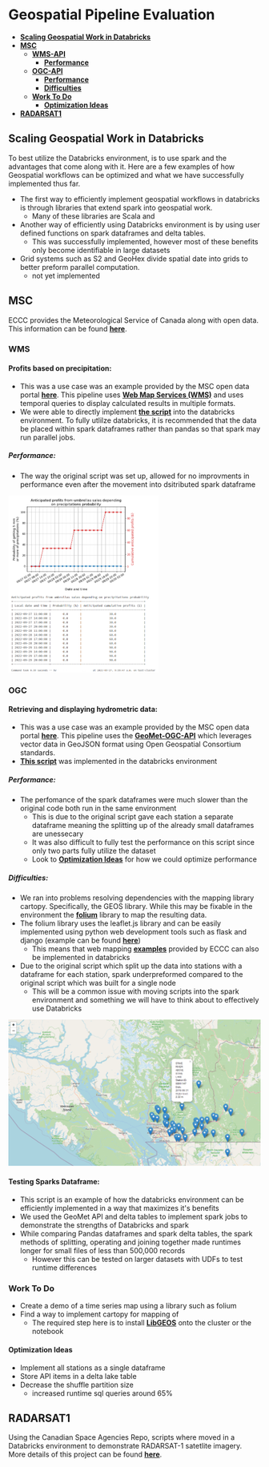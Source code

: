 # Geospatial Pipeline Evaluation
- [**Scaling Geospatial Work in Databricks**](#scaling-geospatial-work-in-databricks)
- [**MSC**](#msc)
  - [**WMS-API**](#wms)
    - [**Performance**](#performance)  
  - [**OGC-API**](#ogc)
    - [**Performance**](#performance-1) 
    - [**Difficulties**](#difficulties) 
  - [**Work To Do**](#work-to-do)
    - [**Optimization Ideas**](#optimization-ideas)
- [**RADARSAT1**](#radarsat1)

## **Scaling Geospatial Work in Databricks**
To best utilize the Databricks environment, is to use spark and the advantages that come along with it. Here are a few examples of how Geospatial workflows can be optimized and what we have successfully implemented thus far.
* The first way to efficiently implement geospatial workflows in databricks is through libraries that extend spark into geospatial work.
  * Many of these libraries are Scala and 
* Another way of efficiently using Databricks environment is by using user defined functions on spark dataframes and delta tables.
  * This was successfully implemented, however most of these benefits only become identifiable in large datasets
* Grid systems such as S2 and GeoHex divide spatial date into grids to better preform parallel computation.
  * not yet implemented

## **MSC**
 ECCC provides the Meteorological Service of Canada along with open data. This information can be found [**here**](https://eccc-msc.github.io/open-data/readme_en/). 
 
### **WMS**
#### **Profits based on precipitation:**

*   This was a use case was an example provided by the MSC open data portal [**here**](https://eccc-msc.github.io/open-data/usage/use-case_arthur/use-case_arthur_en/). This pipeline uses [**Web Map Services (WMS)**](https://eccc-msc.github.io/open-data/msc-geomet/web-services_en/#web-map-service-wms) and uses temporal queries to display calculated results in multiple formats. 
*   We were able to directly implement [**the script**](https://github.com/ssc-sp/geospatial-pipeline-eval/blob/main/MSC_Pipelines/MSC_precipitation_UseCase.py) into the databricks environment. To fully utlilze databricks, it is recommended that the data be placed within spark dataframes rather than pandas so that spark may run parallel jobs.
##### **Performance:**
* The way the original script was set up, allowed for no improvments in performance even after the movement into dsitributed spark dataframe

<img src="MSC_Pipelines/assets/MSC_Precipitation_UseCase_Results.png" width="300">

### **OGC**
#### **Retrieving and displaying hydrometric data:**

* This was a use case was an example provided by the MSC open data portal [**here**](https://eccc-msc.github.io/open-data/usage/use-case_oafeat/use-case_oafeat-script_en/5). This pipeline uses the [**GeoMet-OGC-API**](https://api.weather.gc.ca/) which leverages vector data in GeoJSON format using Open Geospatial Consortium standards. 
* [**This script**](https://github.com/ssc-sp/geospatial-pipeline-eval/blob/main/MSC_Pipelines/MSC_Hydrometric_UseCase.py) was implemented in the databricks environment
##### **Performance:**
* The perfomance of the spark dataframes were much slower than the original code both run in the same environment
  * This is due to the original script gave each station a separate dataframe meaning the splitting up of the already small dataframes are unessecary
  * It was also difficult to fully test the performance on this script since only two parts fully utilize the dataset
  * Look to [**Optimization Ideas**](#optimization-ideas) for how we could optimize performance
##### **Difficulties:**
*  We ran into problems resolving dependencies with the mapping library cartopy. Specifically, the GEOS library. While this may be fixable in the environment the [**folium**](http://python-visualization.github.io/folium/) library to map the resulting data.
  * The folium library uses the leaflet.js library and can be easily implemented using python web development tools such as flask and django (example can be found [**here**](http://python-visualization.github.io/folium/flask.html))
    *  This means that web mapping [**examples**](https://eccc-msc.github.io/open-data/usage/tutorial_web-maps_en/#tutorial-building-interactive-web-maps-with-openlayers-and-leaflet) provided by ECCC can also be implemented in databricks
*  Due to the original script which split up the data into stations with a dataframe for each station, spark underpreformed compared to the original script which was built for a single node
    * This will be a common issue with moving scripts into the spark environment and something we will have to think about to effectively use Databricks

![alt text](MSC_Pipelines/assets/MSC_Hydrometry_UseCase_Webmap.png)

#### **Testing Sparks Dataframe:**
* This script is an example of how the databricks environment can be efficiently implemented in a way that maximizes it's benefits
* We used the GeoMet API and delta tables to implement spark jobs to demonstrate the strengths of Databricks and spark
* While comparing Pandas dataframes and spark delta tables, the spark methods of splitting, operating and joining together made runtimes longer for small files of less than 500,000 records
  * However this can be tested on larger datasets with UDFs to test runtime differences  

### **Work To Do**
* Create a demo of a time series map using a library such as folium
* Find a way to implement cartopy for mapping of 
  * The required step here is to install [**LibGEOS**](https://libgeos.org/) onto the cluster or the notebook
#### **Optimization Ideas**
* Implement all stations as a single dataframe
* Store API items in a delta lake table
* Decrease the shuffle partition size
  * increased runtime sql queries around 65%
  
## **RADARSAT1**
Using the Canadian Space Agencies Repo, scripts where moved in a Databricks environment to demonstrate RADARSAT-1 satetlite imagery. More details of this project can be found [**here**](https://github.com/ssc-sp/radarsat1-scripts).


